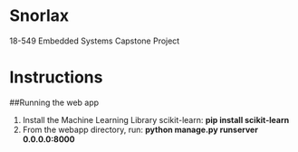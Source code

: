 # Snorlax
18-549 Embedded Systems Capstone Project

# Instructions
##Running the web app

1. Install the Machine Learning Library scikit-learn: **pip install scikit-learn**
2. From the webapp directory, run: **python manage.py runserver 0.0.0.0:8000**
